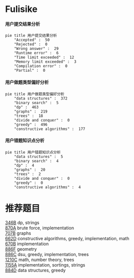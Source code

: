 # Fulisike

<!-- tabs:start -->



#### **用户提交结果分析**

```mermaid
pie title 用户提交结果分析
    "Accepted" :  50
    "Rejected" :  0
    "Wrong answer" :  29
    "Runtime error" :  6
    "Time limit exceeded" :  12
    "Memory limit exceeded" :  3
    "Compilation error" :  0
    "Partial" :  0
```

#### **用户做题类型偏好分析**

```mermaid
pie title 用户做题类型偏好分析
    "data structures" :  372
    "binary search" :  5
    "dp" :  463
    "graphs" :  219
    "trees" :  18
    "divide and conquer" :  0
    "greedy" :  496
    "constructive algorithms" :  177
```
#### **用户错题知识点分析**

```mermaid
pie title 用户错题知识点分析
    "data structures" :  5
    "binary search" :  4
    "dp" :  4
    "graphs" :  20
    "trees" :  2
    "divide and conquer" :  0
    "greedy" :  0
    "constructive algorithms" :  4
```



<!-- tabs:end -->
# 推荐题目
[346B](https://codeforces.com/contest/346/problem/B)		dp,
                        strings		  
[870A](https://codeforces.com/contest/870/problem/A)		brute force,
                        implementation		  
[707B](https://codeforces.com/contest/707/problem/B)		graphs		  
[662D](https://codeforces.com/contest/662/problem/D)		constructive algorithms,
                        greedy,
                        implementation,
                        math		  
[670B](https://codeforces.com/contest/670/problem/B)		implementation		  
[886F](https://codeforces.com/contest/886/problem/F)		geometry		  
[886C](https://codeforces.com/contest/886/problem/C)		dsu,
                        greedy,
                        implementation,
                        trees		  
[1210C](https://codeforces.com/contest/1210/problem/C)		math,
                        number theory,
                        trees		  
[1155A](https://codeforces.com/contest/1155/problem/A)		implementation,
                        sortings,
                        strings		  
[884D](https://codeforces.com/contest/884/problem/D)		data structures,
                        greedy		  
